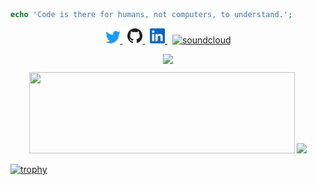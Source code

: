 ```php
echo 'Code is there for humans, not computers, to understand.';
```
<p style="text-align: center">
	<a href="https://twitter.com/tamanhquyen_it">
        <img src="images/twitter.png" width="24" alt="">
    </a>
&nbsp;
	<a href="https://github.com/phuthuycoding"><img src="images/github.svg" width="24" alt="">
    </a>
&nbsp;
    <a href="https://www.linkedin.com/in/quyentm">
        <img src="images/linkedin.png" width="24" alt="">
    </a>
&nbsp;
<a href="https://soundcloud.com/slimq-music"><img width="24" src="https://img.icons8.com/color/96/000000/soundcloud.png" alt="soundcloud"/></a>
</p>
<div style="text-align: center; margin-top: 10px;margin-bottom: 10px;">
<img height='130px' src="https://streak-stats.demolab.com/?user=phuthuycoding&theme=dark&date_format=M%20j%5B%2C%20Y%5D" />
</div>
<div style="text-align: center">
<img height='130px' style="width: 425px" src="https://github-readme-stats.vercel.app/api?username=phuthuycoding&hide_title=true&show_icons=true&include_all_commits=true&line_height=21&bg_color=0,EC6C6C,FFD479,FFFC79,73FA79&theme=graywhite" />
<img height='130px' src="https://github-readme-stats.vercel.app/api/top-langs/?username=phuthuycoding&hide_title=true&layout=compact&bg_color=0,73FA79,73FDFF,7A81FF&theme=graywhite" />
</div>

[![trophy](https://github-profile-trophy.vercel.app/?username=phuthuycoding&rank=-C,-B&theme=juicyfresh&no-frame=true&row=1&&margin-w=20&no-bg=true)](https://github.com/ryo-ma/github-profile-trophy)
